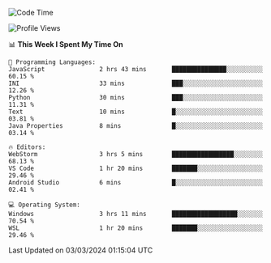 <!--START_SECTION:waka-->
![Code Time](http://img.shields.io/badge/Code%20Time-587%20hrs%2019%20mins-blue)

![Profile Views](http://img.shields.io/badge/Profile%20Views-2-blue)

📊 **This Week I Spent My Time On** 

```text
💬 Programming Languages: 
JavaScript               2 hrs 43 mins       ███████████████░░░░░░░░░░   60.15 % 
INI                      33 mins             ███░░░░░░░░░░░░░░░░░░░░░░   12.26 % 
Python                   30 mins             ███░░░░░░░░░░░░░░░░░░░░░░   11.31 % 
Text                     10 mins             █░░░░░░░░░░░░░░░░░░░░░░░░   03.81 % 
Java Properties          8 mins              █░░░░░░░░░░░░░░░░░░░░░░░░   03.14 % 

🔥 Editors: 
WebStorm                 3 hrs 5 mins        █████████████████░░░░░░░░   68.13 % 
VS Code                  1 hr 20 mins        ███████░░░░░░░░░░░░░░░░░░   29.46 % 
Android Studio           6 mins              █░░░░░░░░░░░░░░░░░░░░░░░░   02.41 % 

💻 Operating System: 
Windows                  3 hrs 11 mins       ██████████████████░░░░░░░   70.54 % 
WSL                      1 hr 20 mins        ███████░░░░░░░░░░░░░░░░░░   29.46 % 
```


 Last Updated on 03/03/2024 01:15:04 UTC
<!--END_SECTION:waka-->
